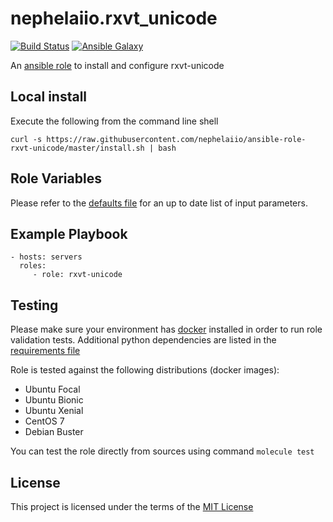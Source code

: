 # nephelaiio.rxvt_unicode

[![Build Status](https://github.com/nephelaiio/ansible-role-rxvt-unicode/workflows/CI/badge.svg)](https://github.com/nephelaiio/ansible-role-rxvt-unicode/actions)
[![Ansible Galaxy](http://img.shields.io/badge/ansible--galaxy-nephelaiio.rxvt-unicode-blue.svg)](https://galaxy.ansible.com/nephelaiio/rxvt-unicode/)

An [ansible role](https://galaxy.ansible.com/nephelaiio/rxvt-unicode) to install and configure rxvt-unicode

## Local install

Execute the following from the command line shell

```
curl -s https://raw.githubusercontent.com/nephelaiio/ansible-role-rxvt-unicode/master/install.sh | bash
```

## Role Variables

Please refer to the [defaults file](/defaults/main.yml) for an up to date list of input parameters.

## Example Playbook

```
- hosts: servers
  roles:
     - role: rxvt-unicode
```

## Testing

Please make sure your environment has [docker](https://www.docker.com) installed in order to run role validation tests. Additional python dependencies are listed in the [requirements file](https://github.com/nephelaiio/ansible-role-requirements/blob/master/requirements.txt)

Role is tested against the following distributions (docker images):
  * Ubuntu Focal
  * Ubuntu Bionic
  * Ubuntu Xenial
  * CentOS 7
  * Debian Buster

You can test the role directly from sources using command ` molecule test `

## License

This project is licensed under the terms of the [MIT License](/LICENSE)
